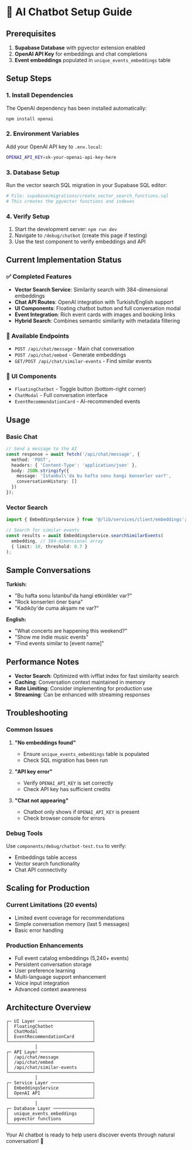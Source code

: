 # 🤖 AI Chatbot Setup Guide

## Prerequisites

1. **Supabase Database** with pgvector extension enabled
2. **OpenAI API Key** for embeddings and chat completions
3. **Event embeddings** populated in `unique_events_embeddings` table

## Setup Steps

### 1. Install Dependencies
The OpenAI dependency has been installed automatically:
```bash
npm install openai
```

### 2. Environment Variables
Add your OpenAI API key to `.env.local`:
```bash
OPENAI_API_KEY=sk-your-openai-api-key-here
```

### 3. Database Setup
Run the vector search SQL migration in your Supabase SQL editor:
```bash
# File: supabase/migrations/create_vector_search_functions.sql
# This creates the pgvector functions and indexes
```

### 4. Verify Setup
1. Start the development server: `npm run dev`
2. Navigate to `/debug/chatbot` (create this page if testing)
3. Use the test component to verify embeddings and API

## Current Implementation Status

### ✅ Completed Features
- **Vector Search Service**: Similarity search with 384-dimensional embeddings
- **Chat API Routes**: OpenAI integration with Turkish/English support
- **UI Components**: Floating chatbot button and full conversation modal
- **Event Integration**: Rich event cards with images and booking links
- **Hybrid Search**: Combines semantic similarity with metadata filtering

### 🎯 Available Endpoints
- `POST /api/chat/message` - Main chat conversation
- `POST /api/chat/embed` - Generate embeddings
- `GET/POST /api/chat/similar-events` - Find similar events

### 🎨 UI Components
- `FloatingChatbot` - Toggle button (bottom-right corner)
- `ChatModal` - Full conversation interface
- `EventRecommendationCard` - AI-recommended events

## Usage

### Basic Chat
```typescript
// Send a message to the AI
const response = await fetch('/api/chat/message', {
  method: 'POST',
  headers: { 'Content-Type': 'application/json' },
  body: JSON.stringify({
    message: 'İstanbul\'da bu hafta sonu hangi konserler var?',
    conversationHistory: []
  })
});
```

### Vector Search
```typescript
import { EmbeddingsService } from '@/lib/services/client/embeddings';

// Search for similar events
const results = await EmbeddingsService.searchSimilarEvents(
  embedding, // 384-dimensional array
  { limit: 10, threshold: 0.7 }
);
```

## Sample Conversations

**Turkish:**
- "Bu hafta sonu İstanbul'da hangi etkinlikler var?"
- "Rock konserleri öner bana"
- "Kadıköy'de cuma akşamı ne var?"

**English:**
- "What concerts are happening this weekend?"
- "Show me indie music events"
- "Find events similar to [event name]"

## Performance Notes

- **Vector Search**: Optimized with ivfflat index for fast similarity search
- **Caching**: Conversation context maintained in memory
- **Rate Limiting**: Consider implementing for production use
- **Streaming**: Can be enhanced with streaming responses

## Troubleshooting

### Common Issues

1. **"No embeddings found"**
   - Ensure `unique_events_embeddings` table is populated
   - Check SQL migration has been run

2. **"API key error"**
   - Verify `OPENAI_API_KEY` is set correctly
   - Check API key has sufficient credits

3. **"Chat not appearing"**
   - Chatbot only shows if `OPENAI_API_KEY` is present
   - Check browser console for errors

### Debug Tools
Use `components/debug/chatbot-test.tsx` to verify:
- Embeddings table access
- Vector search functionality  
- Chat API connectivity

## Scaling for Production

### Current Limitations (20 events)
- Limited event coverage for recommendations
- Simple conversation memory (last 5 messages)
- Basic error handling

### Production Enhancements
- Full event catalog embeddings (5,240+ events)
- Persistent conversation storage
- User preference learning
- Multi-language support enhancement
- Voice input integration
- Advanced context awareness

## Architecture Overview

```
┌─ UI Layer ─────────────────────┐
│  FloatingChatbot               │
│  ChatModal                     │
│  EventRecommendationCard       │
└────────────────────────────────┘
           │
┌─ API Layer ────────────────────┐
│  /api/chat/message             │
│  /api/chat/embed               │
│  /api/chat/similar-events      │
└────────────────────────────────┘
           │
┌─ Service Layer ────────────────┐
│  EmbeddingsService             │
│  OpenAI API                    │
└────────────────────────────────┘
           │
┌─ Database Layer ───────────────┐
│  unique_events_embeddings      │
│  pgvector functions            │
└────────────────────────────────┘
```

Your AI chatbot is ready to help users discover events through natural conversation! 🎉